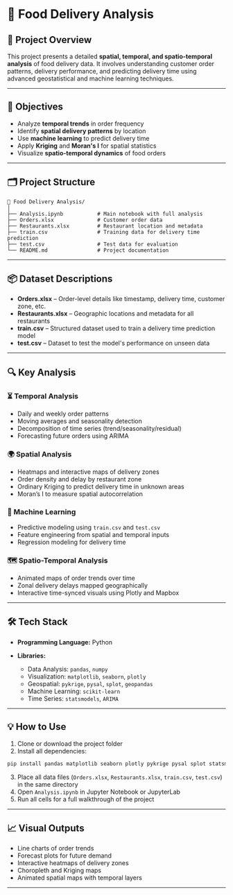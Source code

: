 # 🍔 Food Delivery Analysis

## 📌 Project Overview

This project presents a detailed **spatial, temporal, and spatio-temporal analysis** of food delivery data. It involves understanding customer order patterns, delivery performance, and predicting delivery time using advanced geostatistical and machine learning techniques.

---

## 🎯 Objectives

* Analyze **temporal trends** in order frequency
* Identify **spatial delivery patterns** by location
* Use **machine learning** to predict delivery time
* Apply **Kriging** and **Moran's I** for spatial statistics
* Visualize **spatio-temporal dynamics** of food orders

---

## 🗂️ Project Structure

```
📁 Food Delivery Analysis/
│
├── Analysis.ipynb           # Main notebook with full analysis
├── Orders.xlsx              # Customer order data
├── Restaurants.xlsx         # Restaurant location and metadata
├── train.csv                # Training data for delivery time prediction
├── test.csv                 # Test data for evaluation
└── README.md                # Project documentation
```

---

## 📦 Dataset Descriptions

* **Orders.xlsx** – Order-level details like timestamp, delivery time, customer zone, etc.
* **Restaurants.xlsx** – Geographic locations and metadata for all restaurants
* **train.csv** – Structured dataset used to train a delivery time prediction model
* **test.csv** – Dataset to test the model's performance on unseen data

---

## 🔍 Key Analysis

### ⏳ Temporal Analysis

* Daily and weekly order patterns
* Moving averages and seasonality detection
* Decomposition of time series (trend/seasonality/residual)
* Forecasting future orders using ARIMA

### 🌍 Spatial Analysis

* Heatmaps and interactive maps of delivery zones
* Order density and delay by restaurant zone
* Ordinary Kriging to predict delivery time in unknown areas
* Moran’s I to measure spatial autocorrelation

### 🧠 Machine Learning

* Predictive modeling using `train.csv` and `test.csv`
* Feature engineering from spatial and temporal inputs
* Regression modeling for delivery time

### 🗺️ Spatio-Temporal Analysis

* Animated maps of order trends over time
* Zonal delivery delays mapped geographically
* Interactive time-synced visuals using Plotly and Mapbox

---

## 🛠️ Tech Stack

* **Programming Language:** Python
* **Libraries:**

  * Data Analysis: `pandas`, `numpy`
  * Visualization: `matplotlib`, `seaborn`, `plotly`
  * Geospatial: `pykrige`, `pysal`, `splot`, `geopandas`
  * Machine Learning: `scikit-learn`
  * Time Series: `statsmodels`, `ARIMA`

---

## 💡 How to Use

1. Clone or download the project folder
2. Install all dependencies:

```bash
pip install pandas matplotlib seaborn plotly pykrige pysal splot statsmodels scikit-learn geopandas
```

3. Place all data files (`Orders.xlsx`, `Restaurants.xlsx`, `train.csv`, `test.csv`) in the same directory
4. Open `Analysis.ipynb` in Jupyter Notebook or JupyterLab
5. Run all cells for a full walkthrough of the project

---

## 📈 Visual Outputs

* Line charts of order trends
* Forecast plots for future demand
* Interactive heatmaps of delivery zones
* Choropleth and Kriging maps
* Animated spatial maps with temporal layers

---
